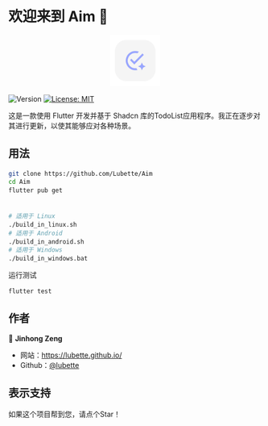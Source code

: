 # 欢迎来到 Aim 👋

<div align="center">
<img src="assets/logo.png" width="20%" height="20%">
</div>

![Version](https://img.shields.io/badge/version-1.1.0-blue.svg?cacheSeconds=2592000)
[![License: MIT](https://img.shields.io/badge/License-MIT-yellow.svg)](#)

这是一款使用 Flutter 开发并基于 Shadcn 库的TodoList应用程序。我正在逐步对其进行更新，以使其能够应对各种场景。

## 用法

```sh
git clone https://github.com/Lubette/Aim
cd Aim
flutter pub get


# 适用于 Linux
./build_in_linux.sh
# 适用于 Android
./build_in_android.sh
# 适用于 Windows
./build_in_windows.bat
```

运行测试

```bash
flutter test
```


## 作者

👤 **Jinhong Zeng**

* 网站：https://lubette.github.io/
* Github：[@lubette](https://github.com/Lubette)

## 表示支持

如果这个项目帮到您，请点个Star！